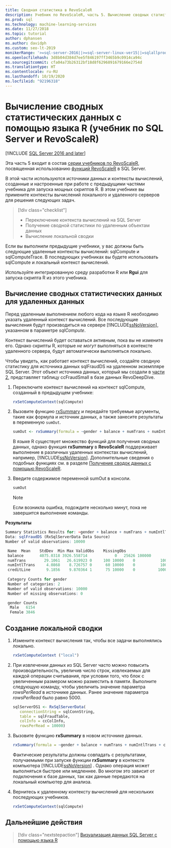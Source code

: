 ```yaml
---
title: Сводная статистика в RevoScaleR
description: Учебник по RevoScaleR, часть 5. Вычисление сводных статистических данных с помощью языка R в SQL Server.
ms.prod: sql
ms.technology: machine-learning-services
ms.date: 11/27/2018
ms.topic: tutorial
author: dphansen
ms.author: davidph
ms.custom: seo-lt-2019
monikerRange: '>=sql-server-2016||>=sql-server-linux-ver15||=sqlallproducts-allversions'
ms.openlocfilehash: 3d8b04d384d7ee5f846197ff3465b9c0914ca94c
ms.sourcegitcommit: cfa04a73b26312bf18d8f6296891679166e2754d
ms.translationtype: HT
ms.contentlocale: ru-RU
ms.lasthandoff: 10/19/2020
ms.locfileid: "92196318"
---
```

# <a name="compute-summary-statistics-in-r-sql-server-and-revoscaler-tutorial"></a>Вычисление сводных статистических данных с помощью языка R (учебник по SQL Server и RevoScaleR)
[!INCLUDE [SQL Server 2016 and later](../../includes/applies-to-version/sqlserver2016.md)]

Эта часть 5 входит в состав [серии учебников по RevoScaleR](deepdive-data-science-deep-dive-using-the-revoscaler-packages.md), посвященная использованию [функций RevoScaleR](/machine-learning-server/r-reference/revoscaler/revoscaler) в SQL Server.

В этой части используются источники данных и контексты вычислений, созданные и настроенные при работе с предыдущими частями учебника для запуска мощных скриптов R. В этом учебнике вы примените контексты вычислений локального и удаленного серверов для решения следующих задач.

> [!div class="checklist"]
> * Переключение контекста вычислений на SQL Server
> * Получение сводной статистики по удаленным объектам данных
> * Вычисление локальной сводки

Если вы выполнили предыдущие учебники, у вас должны быть следующие удаленные контексты вычислений: sqlCompute и sqlComputeTrace. В последующих учебниках вы будете использовать sqlCompute и локальный контекст вычислений.

Используйте интегрированную среду разработки R или **Rgui** для запуска скрипта R из этого учебника.

## <a name="compute-summary-statistics-on-remote-data"></a>Вычисление сводных статистических данных для удаленных данных

Перед удаленным выполнением любого кода на языке R необходимо указать удаленный контекст вычислений. Все последующие вычисления будут производиться на сервере [!INCLUDE[ssNoVersion](../../includes/ssnoversion-md.md)], указанном в параметре *sqlCompute*.

Контекст вычислений будет оставаться активным, пока вы не измените его. Однако скрипты R, которые *не могут* выполняться в контексте удаленного сервера, будут автоматически выполняться локально.

Чтобы увидеть, как работает контекст вычислений, создайте сводную статистику для источника данных sqlFraudDS на удаленном экземпляре SQL Server. Этот объект источника данных, который мы создали в [части 2](deepdive-create-sql-server-data-objects-using-rxsqlserverdata.md), представляет таблицу ccFraudSmall в базе данных RevoDeepDive. 

1. Переключите контекст вычислений на контекст sqlCompute, созданный в предыдущем учебнике:
  
    ```R
    rxSetComputeContext(sqlCompute)
    ```

2. Вызовите функцию [rxSummary](/machine-learning-server/r-reference/revoscaler/rxsummary) и передайте требуемые аргументы, такие как формула и источник данных, а также занесите результаты в переменную `sumOut`.
  
    ```R
    sumOut <- rxSummary(formula = ~gender + balance + numTrans + numIntlTrans + creditLine, data = sqlFraudDS)
    ```
  
    В языке R существует множество функций для получения сводных данных, однако функция **rxSummary** в **RevoScaleR** поддерживает выполнение в различных удаленных контекстах вычислений, например, [!INCLUDE[ssNoVersion](../../includes/ssnoversion-md.md)]. Дополнительные сведения о подобных функциях см. в разделе [Получение сводок данных с помощью RevoScaleR](/machine-learning-server/r/how-to-revoscaler-data-summaries).
  
3. Введите содержимое переменной sumOut в консоли.
  
    ```R
    sumOut
    ```
    > [!NOTE]
    > Если возникла ошибка, подождите несколько минут, пока не завершится выполнение команды.

**Результаты**

```R
Summary Statistics Results for: ~gender + balance + numTrans + numIntlTrans + creditLine
Data: sqlFraudDS (RxSqlServerData Data Source)
Number of valid observations: 10000

 Name  Mean    StdDev  Min Max ValidObs    MissingObs
 balance       4075.0318 3926.558714            0   25626 100000
 numTrans        29.1061   26.619923 0     100 10000    0           100000
 numIntlTrans     4.0868    8.726757 0      60 10000    0           100000
 creditLine       9.1856    9.870364 1      75 10000    0          100000
 
 Category Counts for gender
 Number of categories: 2
 Number of valid observations: 10000
 Number of missing observations: 0

 gender Counts
  Male   6154
  Female 3846
```

## <a name="create-a-local-summary"></a>Создание локальной сводки

1. Измените контекст вычисления так, чтобы все задачи выполнялись локально.
  
    ```R
    rxSetComputeContext ("local")
    ```
  
2. При извлечении данных из SQL Server часто можно повысить производительность, увеличив число строк, извлекаемых для каждой операции считывания, при условии того, что блок с увеличенным размером можно разместить в памяти. Выполните следующую команду, чтобы увеличить значение параметра *rowsPerRead* в источнике данных. Ранее значение параметра *rowsPerRead* было равно 5000.
  
    ```R
    sqlServerDS1 <- RxSqlServerData(
       connectionString = sqlConnString,
       table = sqlFraudTable,
       colInfo = ccColInfo,
       rowsPerRead = 10000)
    ```

3. Вызовите функцию **rxSummary** в новом источнике данных.
  
    ```R
    rxSummary(formula = ~gender + balance + numTrans + numIntlTrans + creditLine, data = sqlServerDS1)
    ```
  
   Фактические результаты должны совпадать с результатами, получаемыми при запуске функции **rxSummary** в контексте компьютера [!INCLUDE[ssNoVersion](../../includes/ssnoversion-md.md)] . Однако операция может выполняться быстрее или медленнее. Во многом это зависит от подключения к базе данных, так как данные передаются на локальный компьютер для анализа.

4. Вернитесь к удаленному контексту вычислений для нескольких последующих учебников.

    ```R
    rxSetComputeContext(sqlCompute)
    ```

## <a name="next-steps"></a>Дальнейшие действия

> [!div class="nextstepaction"]
> [Визуализация данных SQL Server с помощью языка R](../../machine-learning/tutorials/deepdive-visualize-sql-server-data-using-r.md)